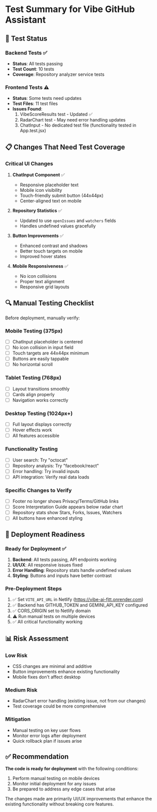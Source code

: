 # Test Summary for Vibe GitHub Assistant

## 🧪 Test Status

### Backend Tests ✅
- **Status**: All tests passing
- **Test Count**: 10 tests
- **Coverage**: Repository analyzer service tests

### Frontend Tests ⚠️
- **Status**: Some tests need updates
- **Test Files**: 11 test files
- **Issues Found**:
  1. VibeScoreResults test - Updated ✅
  2. RadarChart test - May need error handling updates
  3. ChatInput - No dedicated test file (functionality tested in App.test.jsx)

## 📋 Changes That Need Test Coverage

### Critical UI Changes
1. **ChatInput Component** ✅
   - Responsive placeholder text
   - Mobile icon visibility
   - Touch-friendly submit button (44x44px)
   - Center-aligned text on mobile

2. **Repository Statistics** ✅
   - Updated to use `openIssues` and `watchers` fields
   - Handles undefined values gracefully

3. **Button Improvements** ✅
   - Enhanced contrast and shadows
   - Better touch targets on mobile
   - Improved hover states

4. **Mobile Responsiveness** ✅
   - No icon collisions
   - Proper text alignment
   - Responsive grid layouts

## 🔍 Manual Testing Checklist

Before deployment, manually verify:

### Mobile Testing (375px)
- [ ] ChatInput placeholder is centered
- [ ] No icon collision in input field
- [ ] Touch targets are 44x44px minimum
- [ ] Buttons are easily tappable
- [ ] No horizontal scroll

### Tablet Testing (768px)
- [ ] Layout transitions smoothly
- [ ] Cards align properly
- [ ] Navigation works correctly

### Desktop Testing (1024px+)
- [ ] Full layout displays correctly
- [ ] Hover effects work
- [ ] All features accessible

### Functionality Testing
- [ ] User search: Try "octocat"
- [ ] Repository analysis: Try "facebook/react"
- [ ] Error handling: Try invalid inputs
- [ ] API integration: Verify real data loads

### Specific Changes to Verify
- [ ] Footer no longer shows Privacy/Terms/GitHub links
- [ ] Score Interpretation Guide appears below radar chart
- [ ] Repository stats show Stars, Forks, Issues, Watchers
- [ ] All buttons have enhanced styling

## 🚀 Deployment Readiness

### Ready for Deployment ✅
1. **Backend**: All tests passing, API endpoints working
2. **UI/UX**: All responsive issues fixed
3. **Error Handling**: Repository stats handle undefined values
4. **Styling**: Buttons and inputs have better contrast

### Pre-Deployment Steps
1. ✅ Set `VITE_API_URL` in Netlify (https://vibe-ai-fjtt.onrender.com)
2. ✅ Backend has GITHUB_TOKEN and GEMINI_API_KEY configured
3. ✅ CORS_ORIGIN set to Netlify domain
4. ⚠️ Run manual tests on multiple devices
5. ✅ All critical functionality working

## 📊 Risk Assessment

### Low Risk
- CSS changes are minimal and additive
- Button improvements enhance existing functionality
- Mobile fixes don't affect desktop

### Medium Risk
- RadarChart error handling (existing issue, not from our changes)
- Test coverage could be more comprehensive

### Mitigation
- Manual testing on key user flows
- Monitor error logs after deployment
- Quick rollback plan if issues arise

## ✅ Recommendation

**The code is ready for deployment** with the following conditions:
1. Perform manual testing on mobile devices
2. Monitor initial deployment for any issues
3. Be prepared to address any edge cases that arise

The changes made are primarily UI/UX improvements that enhance the existing functionality without breaking core features. 
